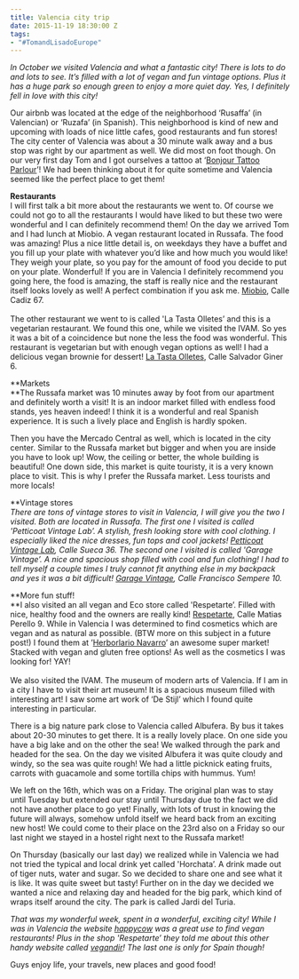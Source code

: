 ```yaml
---
title: Valencia city trip
date: 2015-11-19 18:30:00 Z
tags:
- "#TomandLisadoEurope"
---
```


*In October we visited Valencia and what a fantastic city! There is lots to do and lots to see. It’s filled with a lot of vegan and fun vintage options. Plus it has a huge park so enough green to enjoy a more quiet day. Yes, I definitely fell in love with this city!*
<!--more-->
Our airbnb was located at the edge of the neighborhood ‘Rusaffa’ (in Valencian) or ‘Ruzafa’ (in Spanish). This neighborhood is kind of new and upcoming with loads of nice little cafes, good restaurants and fun stores! The city center of Valencia was about a 30 minute walk away and a bus stop was right by our apartment as well. We did most on foot though. On our very first day Tom and I got ourselves a tattoo at ‘[Bonjour Tattoo Parlour](http://t.umblr.com/redirect?z=https%3A%2F%2Fwww.facebook.com%2FBonjour-Tattoo-Parlour-1494242827527493%2F%3Ffref%3Dts&t=OGFmMGNlNTA2NzY4NWM4OTM2OGRiNGJlODEzYTFjZDBjODY5ZjFmYixDUDA4QlhjZw%3D%3D)’! We had been thinking about it for quite sometime and Valencia seemed like the perfect place to get them!

**Restaurants**\
I will first talk a bit more about the restaurants we went to. Of course we could not go to all the restaurants I would have liked to but these two were wonderful and I can definitely recommend them! On the day we arrived Tom and I had lunch at Miobio. A vegan restaurant located in Russafa. The food was amazing! Plus a nice little detail is, on weekdays they have a buffet and you fill up your plate with whatever you’d like and how much you would like! They weigh your plate, so you pay for the amount of food you decide to put on your plate. Wonderful! If you are in Valencia I definitely recommend you going here, the food is amazing, the staff is really nice and the restaurant itself looks lovely as well! A perfect combination if you ask me. [Miobio](http://t.umblr.com/redirect?z=https%3A%2F%2Fwww.facebook.com%2Fmiobiovalencia%2F%3Ffref%3Dts&t=ZmI2ZWZiODQ3MDkzMGEyOTdjMGM1NDYxNTQyNzgwM2JkOTkyNmQxOSxDUDA4QlhjZw%3D%3D), Calle Cadiz 67.\
\
The other restaurant we went to is called 'La Tasta Olletes’ and this is a vegetarian restaurant. We found this one, while we visited the IVAM. So yes it was a bit of a coincidence but none the less the food was wonderful. This restaurant is vegetarian but with enough vegan options as well! I had a delicious vegan brownie for dessert! [La Tasta Olletes](http://t.umblr.com/redirect?z=https%3A%2F%2Fwww.facebook.com%2Frestaurante.latastaolletes%2F%3Ffref%3Dts&t=MDk5MGY4ODhkNWFkZDFlN2NkZDA5YmMxYzZmMjY0ZTQ2OTgwN2EyNyxDUDA4QlhjZw%3D%3D), Calle Salvador Giner 6.

**Markets\
**The Russafa market was 10 minutes away by foot from our apartment and definitely worth a visit! It is an indoor market filled with endless food stands, yes heaven indeed! I think it is a wonderful and real Spanish experience. It is such a lively place and English is hardly spoken.

Then you have the Mercado Central as well, which is located in the city center. Similar to the Russafa market but bigger and when you are inside you have to look up! Wow, the ceiling or better, the whole building is beautiful! One down side, this market is quite touristy, it is a very known place to visit. This is why I prefer the Russafa market. Less tourists and more locals!

**Vintage stores\
**There are tons of vintage stores to visit in Valencia, I will give you the two I visited. Both are located in Russafa. The first one I visited is called 'Petticoat Vintage Lab’. A stylish, fresh looking store with cool clothing. I especially liked the nice dresses, fun tops and cool jackets! [Petticoat Vintage Lab](http://t.umblr.com/redirect?z=https%3A%2F%2Fwww.facebook.com%2FPetticoat-Vintage-Lab-600720193326881%2F%3Ffref%3Dts&t=NjA2MmY4NTk1YzM4MDhkZGU0ZWIzOGRmYmIyZTk4ZGE1NmE2NjM1NCxDUDA4QlhjZw%3D%3D), Calle Sueca 36. The second one I visited is called 'Garage Vintage’. A nice and spacious shop filled with cool and fun clothing! I had to tell myself a couple times I truly cannot fit anything else in my backpack and yes it was a bit difficult! [Garage Vintage](http://t.umblr.com/redirect?z=https%3A%2F%2Fwww.facebook.com%2Fgaragevintage.es&t=N2VkYzBmODQzMDdkODIyNzhmYmE0ZjJjNmI0NzlmYzZhMzQ3ODU2YSxDUDA4QlhjZw%3D%3D), Calle Francisco Sempere 10*.*

**More fun stuff!\
**I also visited an all vegan and Eco store called 'Respetarte’. Filled with nice, healthy food and the owners are really kind! [Respetarte](http://t.umblr.com/redirect?z=https%3A%2F%2Fwww.facebook.com%2FRESPETARTE.Ecotienda%2F%3Ffref%3Dts&t=NzUyNGVkMjg5MjRlM2U1MjJlNjU2ZmNjNGE5NTVjNmVjMzdkMWM5MCxDUDA4QlhjZw%3D%3D), Calle Matias Perello 9. While in Valencia I was determined to find cosmetics which are vegan and as natural as possible. (BTW more on this subject in a future post!) I found them at ’[Herborlario Navarro](http://t.umblr.com/redirect?z=https%3A%2F%2Fwww.facebook.com%2Fherbolarionavarro%2F%3Ffref%3Dts&t=ZGVhNzg1ODgzY2JiODdmYjg5Y2JhZmIwYmIzMzI4OTFmOTFiMmNkYSxDUDA4QlhjZw%3D%3D)’ an awesome super market! Stacked with vegan and gluten free options! As well as the cosmetics I was looking for! YAY! \
\
We also visited the IVAM. The museum of modern arts of Valencia. If I am in a city I have to visit their art museum! It is a spacious museum filled with interesting art! I saw some art work of ‘De Stijl’ which I found quite interesting in particular.

There is a big nature park close to Valencia called Albufera. By bus it takes about 20-30 minutes to get there. It is a really lovely place. On one side you have a big lake and on the other the sea! We walked through the park and headed for the sea. On the day we visited Albufera it was quite cloudy and windy, so the sea was quite rough! We had a little picknick eating fruits, carrots with guacamole and some tortilla chips with hummus. Yum!

We left on the 16th, which was on a Friday. The original plan was to stay until Tuesday but extended our stay until Thursday due to the fact we did not have another place to go yet! Finally, with lots of trust in knowing the future will always, somehow unfold itself we heard back from an exciting new host! We could come to their place on the 23rd also on a Friday so our last night we stayed in a hostel right next to the Russafa market!

On Thursday (basically our last day) we realized while in Valencia we had not tried the typical and local drink yet called 'Horchata’. A drink made out of tiger nuts, water and sugar. So we decided to share one and see what it is like. It was quite sweet but tasty! Further on in the day we decided we wanted a nice and relaxing day and headed for the big park, which kind of wraps itself around the city. The park is called Jardi del Turia.

*That was my wonderful week, spent in a wonderful, exciting city! While I was in Valencia the website [happycow](http://t.umblr.com/redirect?z=http%3A%2F%2Fwww.happycow.net%2F&t=MzkzZmU1NjU4M2EyMmQ5M2U0MTJhNjc4OWZmODJkYTk1NzZhMjExZixDUDA4QlhjZw%3D%3D) was a great use to find vegan restaurants! Plus in the shop 'Respetarte’ they told me about this other handy website called [vegandir](http://t.umblr.com/redirect?z=http%3A%2F%2Fwww.vegandir.com%2F&t=MTlhOWNjNGFiMDk0NTdmNGFlZWM1MWViMjFlYmEwMWViYTNkNzY0OSxDUDA4QlhjZw%3D%3D)! The last one is only for Spain though!*

Guys enjoy life, your travels, new places and good food!